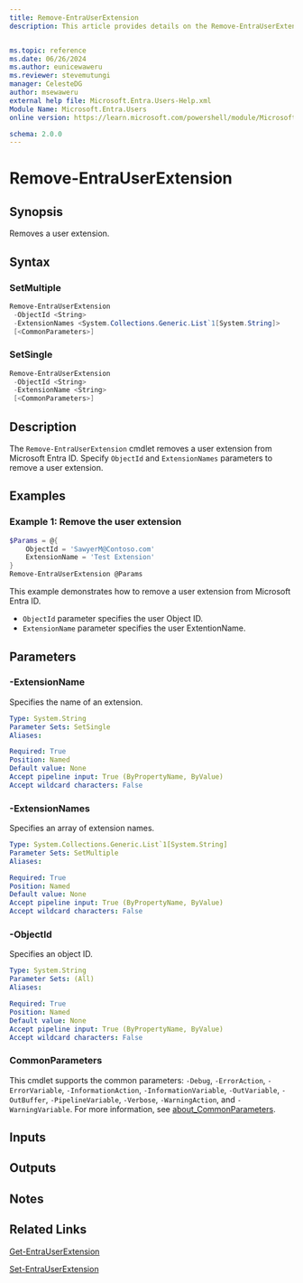 ```yaml
---
title: Remove-EntraUserExtension
description: This article provides details on the Remove-EntraUserExtension command.


ms.topic: reference
ms.date: 06/26/2024
ms.author: eunicewaweru
ms.reviewer: stevemutungi
manager: CelesteDG
author: msewaweru
external help file: Microsoft.Entra.Users-Help.xml
Module Name: Microsoft.Entra.Users
online version: https://learn.microsoft.com/powershell/module/Microsoft.Entra.Users/Remove-EntraUserExtension

schema: 2.0.0
---
```


# Remove-EntraUserExtension

## Synopsis

Removes a user extension.

## Syntax

### SetMultiple

```powershell
Remove-EntraUserExtension
 -ObjectId <String>
 -ExtensionNames <System.Collections.Generic.List`1[System.String]>
 [<CommonParameters>]
```

### SetSingle

```powershell
Remove-EntraUserExtension
 -ObjectId <String>
 -ExtensionName <String>
 [<CommonParameters>]
```

## Description

The `Remove-EntraUserExtension` cmdlet removes a user extension from Microsoft Entra ID. Specify `ObjectId` and `ExtensionNames` parameters to remove a user extension.

## Examples

### Example 1: Remove the user extension

```powershell
$Params = @{
    ObjectId = 'SawyerM@Contoso.com'
    ExtensionName = 'Test Extension'
}
Remove-EntraUserExtension @Params
```

This example demonstrates how to remove a user extension from Microsoft Entra ID.

- `ObjectId` parameter specifies the user Object ID.
- `ExtensionName` parameter specifies the user ExtentionName.

## Parameters

### -ExtensionName

Specifies the name of an extension.

```yaml
Type: System.String
Parameter Sets: SetSingle
Aliases:

Required: True
Position: Named
Default value: None
Accept pipeline input: True (ByPropertyName, ByValue)
Accept wildcard characters: False
```

### -ExtensionNames

Specifies an array of extension names.

```yaml
Type: System.Collections.Generic.List`1[System.String]
Parameter Sets: SetMultiple
Aliases:

Required: True
Position: Named
Default value: None
Accept pipeline input: True (ByPropertyName, ByValue)
Accept wildcard characters: False
```

### -ObjectId

Specifies an object ID.

```yaml
Type: System.String
Parameter Sets: (All)
Aliases:

Required: True
Position: Named
Default value: None
Accept pipeline input: True (ByPropertyName, ByValue)
Accept wildcard characters: False
```

### CommonParameters

This cmdlet supports the common parameters: `-Debug`, `-ErrorAction`, `-ErrorVariable`, `-InformationAction`, `-InformationVariable`, `-OutVariable`, `-OutBuffer`, `-PipelineVariable`, `-Verbose`, `-WarningAction`, and `-WarningVariable`. For more information, see [about_CommonParameters](https://go.microsoft.com/fwlink/?LinkID=113216).

## Inputs

## Outputs

## Notes

## Related Links

[Get-EntraUserExtension](Get-EntraUserExtension.md)

[Set-EntraUserExtension](Set-EntraUserExtension.md)
